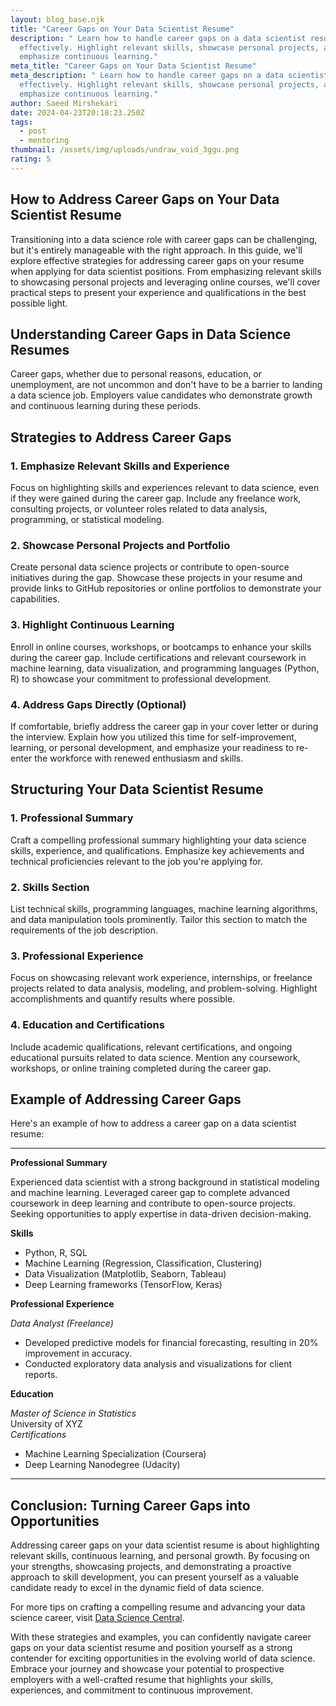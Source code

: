 ```yaml
---
layout: blog_base.njk
title: "Career Gaps on Your Data Scientist Resume"
description: " Learn how to handle career gaps on a data scientist resume
  effectively. Highlight relevant skills, showcase personal projects, and
  emphasize continuous learning."
meta_title: "Career Gaps on Your Data Scientist Resume"
meta_description: " Learn how to handle career gaps on a data scientist resume
  effectively. Highlight relevant skills, showcase personal projects, and
  emphasize continuous learning."
author: Saeed Mirshekari
date: 2024-04-23T20:18:23.250Z
tags:
  - post
  - mentoring
thumbnail: /assets/img/uploads/undraw_void_3ggu.png
rating: 5
---
```

## How to Address Career Gaps on Your Data Scientist Resume

Transitioning into a data science role with career gaps can be challenging, but it's entirely manageable with the right approach. In this guide, we'll explore effective strategies for addressing career gaps on your resume when applying for data scientist positions. From emphasizing relevant skills to showcasing personal projects and leveraging online courses, we'll cover practical steps to present your experience and qualifications in the best possible light.

## Understanding Career Gaps in Data Science Resumes

Career gaps, whether due to personal reasons, education, or unemployment, are not uncommon and don't have to be a barrier to landing a data science job. Employers value candidates who demonstrate growth and continuous learning during these periods.

## Strategies to Address Career Gaps

### 1. Emphasize Relevant Skills and Experience

Focus on highlighting skills and experiences relevant to data science, even if they were gained during the career gap. Include any freelance work, consulting projects, or volunteer roles related to data analysis, programming, or statistical modeling.

### 2. Showcase Personal Projects and Portfolio

Create personal data science projects or contribute to open-source initiatives during the gap. Showcase these projects in your resume and provide links to GitHub repositories or online portfolios to demonstrate your capabilities.

### 3. Highlight Continuous Learning

Enroll in online courses, workshops, or bootcamps to enhance your skills during the career gap. Include certifications and relevant coursework in machine learning, data visualization, and programming languages (Python, R) to showcase your commitment to professional development.

### 4. Address Gaps Directly (Optional)

If comfortable, briefly address the career gap in your cover letter or during the interview. Explain how you utilized this time for self-improvement, learning, or personal development, and emphasize your readiness to re-enter the workforce with renewed enthusiasm and skills.

## Structuring Your Data Scientist Resume

### 1. Professional Summary

Craft a compelling professional summary highlighting your data science skills, experience, and qualifications. Emphasize key achievements and technical proficiencies relevant to the job you're applying for.

### 2. Skills Section

List technical skills, programming languages, machine learning algorithms, and data manipulation tools prominently. Tailor this section to match the requirements of the job description.

### 3. Professional Experience

Focus on showcasing relevant work experience, internships, or freelance projects related to data analysis, modeling, and problem-solving. Highlight accomplishments and quantify results where possible.

### 4. Education and Certifications

Include academic qualifications, relevant certifications, and ongoing educational pursuits related to data science. Mention any coursework, workshops, or online training completed during the career gap.

## Example of Addressing Career Gaps

Here's an example of how to address a career gap on a data scientist resume:

---

**Professional Summary**

Experienced data scientist with a strong background in statistical modeling and machine learning. Leveraged career gap to complete advanced coursework in deep learning and contribute to open-source projects. Seeking opportunities to apply expertise in data-driven decision-making.

**Skills**

- Python, R, SQL
- Machine Learning (Regression, Classification, Clustering)
- Data Visualization (Matplotlib, Seaborn, Tableau)
- Deep Learning frameworks (TensorFlow, Keras)

**Professional Experience**

*Data Analyst (Freelance)*  
- Developed predictive models for financial forecasting, resulting in 20% improvement in accuracy.
- Conducted exploratory data analysis and visualizations for client reports.

**Education**

*Master of Science in Statistics*  
University of XYZ  
*Certifications*
- Machine Learning Specialization (Coursera)
- Deep Learning Nanodegree (Udacity)

---

## Conclusion: Turning Career Gaps into Opportunities

Addressing career gaps on your data scientist resume is about highlighting relevant skills, continuous learning, and personal growth. By focusing on your strengths, showcasing projects, and demonstrating a proactive approach to skill development, you can present yourself as a valuable candidate ready to excel in the dynamic field of data science.

For more tips on crafting a compelling resume and advancing your data science career, visit [Data Science Central](https://www.datasciencecentral.com/).

With these strategies and examples, you can confidently navigate career gaps on your data scientist resume and position yourself as a strong contender for exciting opportunities in the evolving world of data science. Embrace your journey and showcase your potential to prospective employers with a well-crafted resume that highlights your skills, experiences, and commitment to continuous improvement.